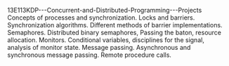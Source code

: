 13E113KDP---Concurrent-and-Distributed-Programming---Projects
Concepts of processes and synchronization. Locks and barriers. Synchronization algorithms. Different methods of barrier implementations. Semaphores. Distributed binary semaphores, Passing the baton, resource allocation. Monitors. Conditional variables, disciplines for the signal, analysis of monitor state. Message passing. Asynchronous and synchronous message passing. Remote procedure calls.
